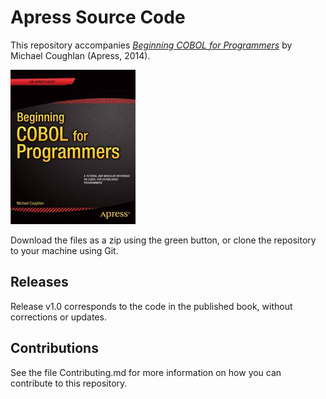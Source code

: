 # Apress Source Code

This repository accompanies [*Beginning COBOL for Programmers*](http://www.apress.com/9781430262534) by Michael  Coughlan (Apress, 2014).

![Cover image](9781430262534.jpg)

Download the files as a zip using the green button, or clone the repository to your machine using Git.

## Releases

Release v1.0 corresponds to the code in the published book, without corrections or updates.

## Contributions

See the file Contributing.md for more information on how you can contribute to this repository.
